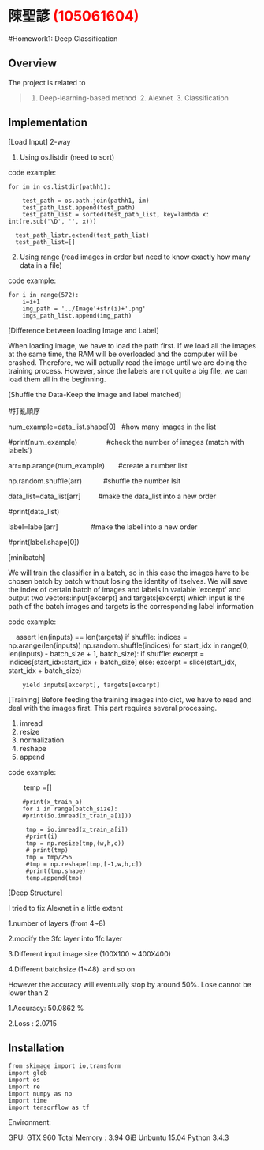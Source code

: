 # 陳聖諺 <span style="color:red">(105061604)</span>

#Homework1: Deep Classification

## Overview
The project is related to 
> 1. Deep-learning-based method
  2. Alexnet
  3. Classification

## Implementation
[Load Input] 2-way
1. Using os.listdir  (need to sort)    

code example:

    for im in os.listdir(pathh1):
        
        test_path = os.path.join(pathh1, im)
        test_path_list.append(test_path)
        test_path_list = sorted(test_path_list, key=lambda x: int(re.sub('\D', '', x)))

      test_path_listr.extend(test_path_list)
      test_path_list=[]
2. Using range (read images in order but need to know exactly how many data in a file)

code example:

    for i in range(572):
        i=i+1
        img_path = '../Image'+str(i)+'.png'
        imgs_path_list.append(img_path)

[Difference between loading Image and Label]

When loading image, we have to load the path first. If we load all the images at the same time, the RAM will be overloaded and the computer will be crashed. 
Therefore, we will actually read the image until we are doing the training process. 
However, since the labels are not quite a big file, we can load them all in the beginning.

[Shuffle the Data-Keep the image and label matched]

#打亂順序
 
 num_example=data_list.shape[0]    #how many images in the list
 
 #print(num_example)               #check the number of images (match with labels')
 
 arr=np.arange(num_example)        #create a number list
 
 np.random.shuffle(arr)            #shuffle the number lsit
 
 data_list=data_list[arr]          #make the data_list into a new order
 
 #print(data_list)
 
 label=label[arr]                  #make the label into a new order
 
 #print(label.shape[0])

[minibatch]

We will train the classifier in a batch, so in this case the images have to be chosen batch by batch without losing the identity of itselves.
We will save the index of certain batch of images and labels in variable 'excerpt' and output two vectors:input[excerpt] and targets[excerpt]
which input is the path of the batch images and targets is the corresponding label information

code example:
   
    
    assert len(inputs) == len(targets)
    if shuffle:
        indices = np.arange(len(inputs))
        np.random.shuffle(indices)
    for start_idx in range(0, len(inputs) - batch_size + 1, batch_size):
        if shuffle:
            excerpt = indices[start_idx:start_idx + batch_size]
        else:
            excerpt = slice(start_idx, start_idx + batch_size)
                
        yield inputs[excerpt], targets[excerpt]
	
[Training]
Before feeding the training images into dict, we have to read and deal with the images first.
This part requires several processing.

1. imread 
2. resize
3. normalization
4. reshape
5. append

code example:

        
temp =[]

        #print(x_train_a)
        for i in range(batch_size):            
        #print(io.imread(x_train_a[1]))  
        
         tmp = io.imread(x_train_a[i])
         #print(i)
         tmp = np.resize(tmp,(w,h,c))
         # print(tmp)
         tmp = tmp/256
         #tmp = np.reshape(tmp,[-1,w,h,c])
         #print(tmp.shape)
         temp.append(tmp)
	    
[Deep Structure]


 I tried to fix Alexnet in a little extent

  1.number of layers (from 4~8)
 
  2.modify the 3fc layer into 1fc layer
 
  3.Different input image size (100X100 ~ 400X400)
 
  4.Different batchsize (1~48)  and  so on


 However the accuracy will eventually stop by around 50%.
Lose cannot be lower than 2
 

 1.Accuracy: 50.0862 %

 2.Loss    : 2.0715
  

## Installation

	from skimage import io,transform
	import glob
	import os
	import re
	import numpy as np
	import time
	import tensorflow as tf

Environment:

GPU: GTX 960 
Total Memory : 3.94 GiB
Unbuntu 15.04
Python 3.4.3



